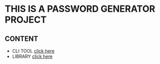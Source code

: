 # THIS IS A PASSWORD GENERATOR PROJECT 

## CONTENT

 - CLI TOOL [click here](./password_generator_project/CLI-tool)
 - LIBRARY [click here](./password_generator_project/library)